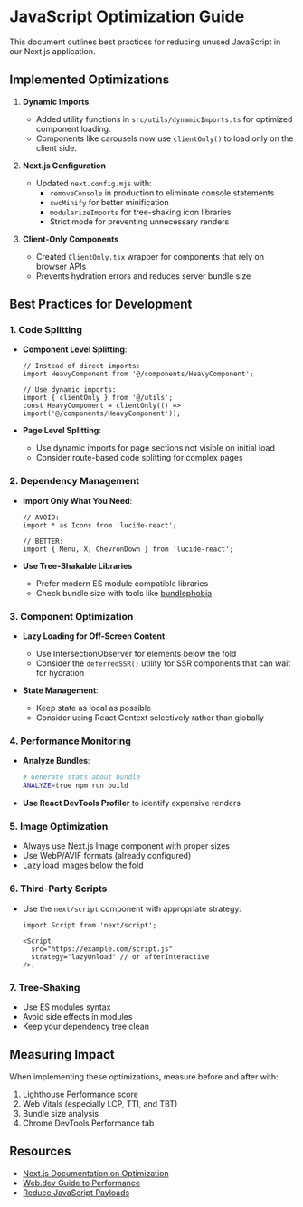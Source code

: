 # JavaScript Optimization Guide

This document outlines best practices for reducing unused JavaScript in our Next.js application.

## Implemented Optimizations

1. **Dynamic Imports**

   - Added utility functions in `src/utils/dynamicImports.ts` for optimized component loading.
   - Components like carousels now use `clientOnly()` to load only on the client side.

2. **Next.js Configuration**

   - Updated `next.config.mjs` with:
     - `removeConsole` in production to eliminate console statements
     - `swcMinify` for better minification
     - `modularizeImports` for tree-shaking icon libraries
     - Strict mode for preventing unnecessary renders

3. **Client-Only Components**
   - Created `ClientOnly.tsx` wrapper for components that rely on browser APIs
   - Prevents hydration errors and reduces server bundle size

## Best Practices for Development

### 1. Code Splitting

- **Component Level Splitting**:

  ```tsx
  // Instead of direct imports:
  import HeavyComponent from '@/components/HeavyComponent';

  // Use dynamic imports:
  import { clientOnly } from '@/utils';
  const HeavyComponent = clientOnly(() => import('@/components/HeavyComponent'));
  ```

- **Page Level Splitting**:
  - Use dynamic imports for page sections not visible on initial load
  - Consider route-based code splitting for complex pages

### 2. Dependency Management

- **Import Only What You Need**:

  ```tsx
  // AVOID:
  import * as Icons from 'lucide-react';

  // BETTER:
  import { Menu, X, ChevronDown } from 'lucide-react';
  ```

- **Use Tree-Shakable Libraries**
  - Prefer modern ES module compatible libraries
  - Check bundle size with tools like [bundlephobia](https://bundlephobia.com/)

### 3. Component Optimization

- **Lazy Loading for Off-Screen Content**:

  - Use IntersectionObserver for elements below the fold
  - Consider the `deferredSSR()` utility for SSR components that can wait for hydration

- **State Management**:
  - Keep state as local as possible
  - Consider using React Context selectively rather than globally

### 4. Performance Monitoring

- **Analyze Bundles**:

  ```bash
  # Generate stats about bundle
  ANALYZE=true npm run build
  ```

- **Use React DevTools Profiler** to identify expensive renders

### 5. Image Optimization

- Always use Next.js Image component with proper sizes
- Use WebP/AVIF formats (already configured)
- Lazy load images below the fold

### 6. Third-Party Scripts

- Use the `next/script` component with appropriate strategy:

  ```tsx
  import Script from 'next/script';

  <Script
    src="https://example.com/script.js"
    strategy="lazyOnload" // or afterInteractive
  />;
  ```

### 7. Tree-Shaking

- Use ES modules syntax
- Avoid side effects in modules
- Keep your dependency tree clean

## Measuring Impact

When implementing these optimizations, measure before and after with:

1. Lighthouse Performance score
2. Web Vitals (especially LCP, TTI, and TBT)
3. Bundle size analysis
4. Chrome DevTools Performance tab

## Resources

- [Next.js Documentation on Optimization](https://nextjs.org/docs/advanced-features/measuring-performance)
- [Web.dev Guide to Performance](https://web.dev/fast/)
- [Reduce JavaScript Payloads](https://web.dev/reduce-javascript-payloads-with-code-splitting/)
